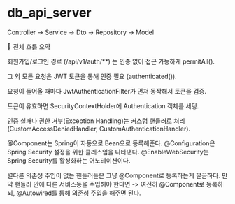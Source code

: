 # db_api_server

Controller -> Service -> Dto -> Repository -> Model

🔵 전체 흐름 요약

회원가입/로그인 경로 (/api/v1/auth/**) 는 인증 없이 접근 가능하게 permitAll().

그 외 모든 요청은 JWT 토큰을 통해 인증 필요 (authenticated()).

요청이 들어올 때마다 JwtAuthenticationFilter가 먼저 동작해서 토큰을 검증.

토큰이 유효하면 SecurityContextHolder에 Authentication 객체를 세팅.

인증 실패나 권한 거부(Exception Handling)는 커스텀 핸들러로 처리 (CustomAccessDeniedHandler, CustomAuthenticationHandler).

@Component는 Spring이 자동으로 Bean으로 등록해준다.
@Configuration은 Spring Security 설정을 위한 클래스임을 나타낸다.
@EnableWebSecurity는 Spring Security를 활성화하는 어노테이션이다.

별다른 의존성 주입이 없는 핸들러들은 그냥 @Component로 등록하는게 깔끔하다.
만약 핸들러 안에 다른 서비스등을 주입해야 한다면 -> 여전히 @Component로 등록하되,
@Autowired를 통해 의존성 주입을 해주면 된다.